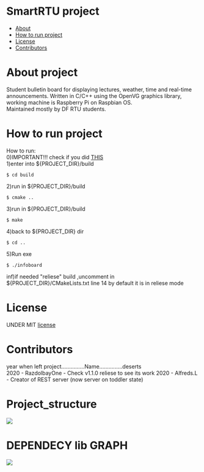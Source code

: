# SmartRTU project  
- [About](#about)
- [How to run project](#how-to-run-project)
- [License](#license)  
- [Contributors](#contributors)  
# About project  
Student bulletin board for displaying lectures, weather, time and real-time announcements. Written in C/C++ using the OpenVG graphics library, working machine is Raspberry Pi on Raspbian OS.  
Maintained mostly by DF RTU students.
# How to run project  
How to run:  
0)IMPORTANT!!! check if you did [THIS](https://github.com/RazdolbayOne/GuidesPull)   
1)enter into ${PROJECT_DIR}/build   
```shell  
$ cd build
```  
2)run in ${PROJECT_DIR}/build   
```shell  
$ cmake ..
```  
3)run in ${PROJECT_DIR}/build  
```shell  
$ make
```  
4)back to ${PROJECT_DIR} dir  
```shell
$ cd ..
```  
5)Run exe  
```shell  
$ ./infoboard
```  
inf)if needed "reliese" build ,uncomment  in ${PROJECT_DIR}/CMakeLists.txt line 14 by default it is in reliese mode  
# License  
UNDER MIT [license](LICENSE)  

# Contributors  
year when left project...............Name...............deserts  
2020 - RazdolbayOne - Check v1.1.0 reliese to see its work 
2020 - Alfreds.L - Creator of REST server (now server on toddler state)  
# Project_structure  
<img src="https://imgur.com/b63PIkS.png" ></img> 

# DEPENDECY lib GRAPH  
<img src="https://imgur.com/Ofp4oJY.png" ></img> 